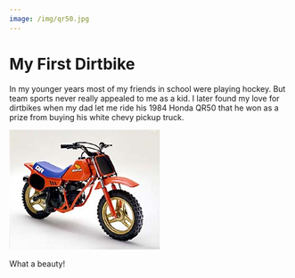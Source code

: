 ```yaml
---
image: /img/qr50.jpg
---
```


# My First Dirtbike

In my younger years most of my friends in school were playing hockey. But team sports never really appealed to me as a kid. I later found my love for dirtbikes when my dad let me ride his 1984 Honda QR50 that he won as a prize from buying his white chevy pickup truck. 

![Image](/img/qr50.jpg)

What a beauty! 
